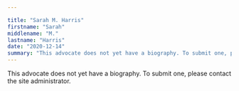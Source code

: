 ```yaml
---

title: "Sarah M. Harris"
firstname: "Sarah"
middlename: "M."
lastname: "Harris"
date: "2020-12-14"
summary: "This advocate does not yet have a biography. To submit one, please contact the site administrator."
---
```

This advocate does not yet have a biography. To submit one, please contact the site administrator.

